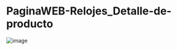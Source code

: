 # PaginaWEB-Relojes_Detalle-de-producto
![image](https://user-images.githubusercontent.com/86576860/234073155-3c85cf85-26b9-4ab0-8707-e77dbd059263.png)
